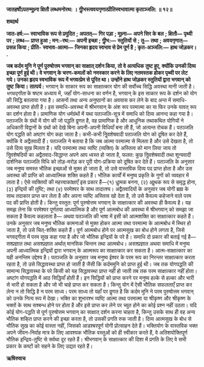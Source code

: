 **जातहर्षोऽपतन्मूध्र्ना क्षितौ लब्धमनोरथ: ।** **गीॢभस्त्ववयगृणात्प्रीतिस्वभावात्मा कृताञ्जलि: ॥ १२॥** 

**शब्दार्थ** 

**जात-हर्ष:—** **स्वाभाविक रूप से प्रमुदित** **; अपतत्—** **गिर पड़ा** **; मूध्र्ना—** **अपने सिर के बल** **; क्षितौ—** **पृथ्वी पर** **;** **लब्ध—** **प्राप्त हुआ** **; मन:-रथ:—** **अपनी इच्छा** **; गीॢभ:—** **स्तुतियों से** **; तु—** **तथा** **; अवयगृणात्—** **प्रसन्न किया** **; प्रीति-** **स्वभाव-आत्मा—** **जिनका हृदय स्वभाव से प्रेम पूर्ण है** **; कृत-अञ्जलि:—** **हाथ जोड़कर।** **.** 

**जब कर्दम मुनि ने पूर्ण पुरुषोत्तम भगवान् का साक्षात् दर्शन किया, तो वे अत्यधिक** **तुष्ट हुए, क्योंकि उनकी दिव्य इच्छा पूर्ण हुई थी। वे भगवान् के चरण-कमलों को** **नमस्कार करने के लिए नतमस्तक होकर पृथ्वी पर लेट गये। उनका हृदय स्वभाविक** **रूप में भगवत्प्रेम से पूरित था। उन्होंने हाथ जोड़कर स्तुतियों द्वारा भगवान् को तुष्ट** **किया।** **तात्पर्य :** भगवान् के साकार रूप का साक्षात्कार योग की सर्वोच्च सिद्धि अवस्था मानी जाती है। *भगवद्गीता* के षष्टम अध्याय में, जहाँ योग-साधना का वर्णन है, भगवान् के इस साकार रूप के दर्शन को योग की सिद्धि बतलाया गया है। आसनों तथा अन्य अनुष्ठानों का अवयास कर लेने के बाद अन्त में समाधि-अवस्था प्राप्त होती है। इस समाधि-अवस्था में श्रीभगवान् के अंश रूप परमात्मा का या फिर उनके यावत् रूप का दर्शन होता है। प्रामाणिक योग धर्मग्रंथों में यथा पतञ्जलि-सूत्र में समाधि को दिव्य आनन्द कहा गया है। पतञ्जलि के ग्रंथों में योग की जो पद्धति वॢणत है, वह प्रामाणिक है और आधुनिक तथाकथित योगियों ने अधिकारी विद्वानों के ग्रंथों को देखे बिना अपनी-अपनी विधियाँ बना ली हैं, जो अत्यन्त रोचक हैं। पतञ्जलि योग पद्धति को अष्टांग योग कहा जाता है। कभी-कभी निॢवशेषवादी पतञ्जलि योग को दूषित कर देते हैं, क्योंकि वे अद्वैतवादी हैं। पतञ्जलि ने बताया है कि जब आत्मा परमात्मा से मिलता है और उसे देखता है, तो उसे दिव्य सुख मिलता है। यदि परमात्मा तथा व्यष्टि (व्यक्ति) के अस्तित्व को मान लिया जाय तो निॢवशेषदियों का अद्वैतवाद-सिद्धान्त अपने आप ध्वस्त हो जाता है, फलत: कुछ निॢवशेषवादी तथा शून्यवादी दार्शनिक पतञ्जलि विधि को तोड़-मरोड़ कर पूरी योग-प्रक्रिया को दूषित कर देते हैं। पतञ्जलि के अनुसार जब मनुष्य समस्त भौतिक इच्छाओं से मुक्त हो जाता है, तो उसे वास्तविक दिव्य पद प्राप्त होता है और उस अवस्था की प्राप्ति को आध्यात्मिक शक्ति कहते हैं। भौतिक कार्यों में मनुष्य प्रकृति के गुणों को व्यवहार में लाता है। ऐसे व्यक्तियों की महत्त्वाकांक्षाएँ इस प्रकार हैं—(१) धाॢमक बनना, (२) आॢथक रूप से समृद्ध होना, (३) इन्द्रियों की तुष्टि; तथा (४) परमेश्वर के साथ तादात्श्य। अद्वैतवादियों के अनुसार जब योगी ब्रह्म के साथ तदाकार प्राप्त कर लेता है और अपना व्यष्टि अस्तित्व खो देता है, तो उसे कैवल्य कहेजाने वाले परम पद की प्राप्ति होती है। किन्तु वस्तुत: पूर्ण पुरुषोत्तम भगवान् के साक्षात्कार की अवस्था ही कैवल्य है। यह समझ लेना कि परमेश्वर पूर्णतया आध्यात्मिक है और पूर्ण आत्मबोध की अवस्था में श्रीभगवान् को समझा जा सकता है कैवल्य कहलाता है— अथवा पतञ्जलि की भाषा में इसी को आत्मशक्ति का साक्षात्कार कहते हैं। उनके अनुसार जब मनुष्य भौतिक कामनाओं से मुक्त होकर आत्मा तथा परमात्मा के आत्मबोध में स्थिर हो जाता है, तो उसे चित्-शक्ति कहते हैं। पूर्ण आत्मबोध होने पर आत्मसुख का बोध होने लगता है, जिसे भगवद्गीता में परम सुख कहा गया है और जो भौतिक इन्द्रियों के परे है। समाधि दो प्रकार की बताई गई है—सश्प्रज्ञात तथा असश्प्रज्ञात अर्थात् मानसिक चिन्तन तथा आत्मबोध। असश्प्रज्ञात अथवा समाधि में मनुष्य अपनी आध्यात्मिक इन्द्रियों द्वारा भगवान् के आत्मरूप का साक्षात्कार कर सकता है। आत्म-साक्षात्कार का यही अनन्तिम उद्देश्य है। पतञ्जलि के अनुसार जब मनुष्य ईश्वर के परम रूप का निरन्तर साक्षात्कार करता रहता है, तो उसे सिद्धावस्था प्राप्त हो जाती है जैसी कि कर्दममुनि को प्राप्त हुई थी। जब तक योगपद्धति की सामान्य सिद्धावस्था के परे किसी को यह सिद्धावस्था प्राप्त नहीं हो जाती तब तक परम साक्षात्कार नहीं होता। अष्टांग योगपद्धति में आठ सिद्धियाँ होती हैं। इन सिद्धियों को प्राप्त करने पर मनुष्य हल्के से हल्का और भारी से भारी हो सकता है और जो भी चाहे प्राप्त कर सकता है। किन्तु योग में ऐसी भौतिक सफलताएँ प्राप्त कर लेना न तो सिद्धि है न परम साध्य। परम साध्य तो यहाँ पर वॢणत है कि कर्दम मुनि ने परम पुरुषोत्तम भगवान् को उनके नित्य रूप में देखा। भक्ति का शुभारश्भ व्यष्टि आत्मा तथा परमात्मा या श्रीकृष्ण और श्रीकृष्ण के भक्तों के साथ सश्बन्ध होने पर होता है और इसे प्राप्त कर लेने पर च्युत होने का कोई प्रश्न नहीं उठता। यदि कोई योग-पद्धति से पूर्ण पुरुषोत्तम भगवान् का साक्षात् दर्शन करना चाहता है, किन्तु उसके साथ ही वह अन्य भौतिक शकि्त प्राप्त करने की इच्छा करता है, तो उसकी प्रगति रुक जाती है। दिव्य आत्मसुख के बोध से भौतिक सुख का कोई वास्ता नहीं, जिसको आडश्बरपूर्ण योगी प्रोत्साहन देते हैं। भक्तियोग के वास्तविक भक्त अपने जीवन-निर्वाह मात्र के लिए आवश्यक भौतिक वस्तुओं को ही स्वीकार करते हैं, वे अतिशयोक्तिपूर्ण भौतिक इन्द्रिय-तुष्टि से सर्वथा दूर रहते हैं। श्रीभगवान् के साक्षात्कार की दिशा में प्रगति के लिए वे सभी प्रकार के कष्टों को सहने के लिए उद्यत रहते हैं।  

**ऋषिरुवाच** 